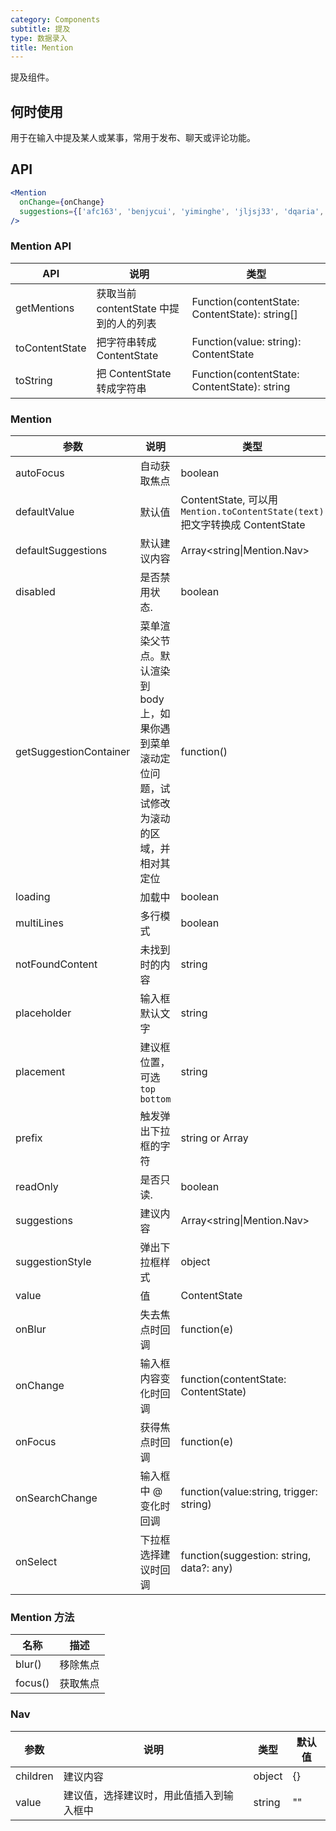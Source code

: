 ```yaml
---
category: Components
subtitle: 提及
type: 数据录入
title: Mention
---
```


提及组件。

## 何时使用

用于在输入中提及某人或某事，常用于发布、聊天或评论功能。

## API

```jsx
<Mention
  onChange={onChange}
  suggestions={['afc163', 'benjycui', 'yiminghe', 'jljsj33', 'dqaria', 'RaoHai']}
/>
```

### Mention API

| API | 说明 | 类型 |
| --- | --- | --- |
| getMentions | 获取当前 contentState 中提到的人的列表 | Function(contentState: ContentState): string\[] |
| toContentState | 把字符串转成 ContentState | Function(value: string): ContentState |
| toString | 把 ContentState 转成字符串 | Function(contentState: ContentState): string |

### Mention

| 参数 | 说明 | 类型 | 默认值 |
| --- | --- | --- | --- |
| autoFocus | 自动获取焦点 | boolean | false |
| defaultValue | 默认值 | ContentState, 可以用 `Mention.toContentState(text)` 把文字转换成 ContentState | null |
| defaultSuggestions | 默认建议内容 | Array&lt;string\|Mention.Nav> | \[] |
| disabled | 是否禁用状态. | boolean | false |
| getSuggestionContainer | 菜单渲染父节点。默认渲染到 body 上，如果你遇到菜单滚动定位问题，试试修改为滚动的区域，并相对其定位 | function() | () => document.body |
| loading | 加载中 | boolean | false |
| multiLines | 多行模式 | boolean | false |
| notFoundContent | 未找到时的内容 | string | '无匹配结果，轻敲空格完成输入' |
| placeholder | 输入框默认文字 | string | null |
| placement | 建议框位置，可选 `top` `bottom` | string | 'bottom' |
| prefix | 触发弹出下拉框的字符 | string or Array<string> | '@' |
| readOnly | 是否只读. | boolean | false |
| suggestions | 建议内容 | Array&lt;string\|Mention.Nav> | \[] |
| suggestionStyle | 弹出下拉框样式 | object | {} |
| value | 值 | ContentState | null |
| onBlur | 失去焦点时回调 | function(e) | null |
| onChange | 输入框内容变化时回调 | function(contentState: ContentState) | null |
| onFocus | 获得焦点时回调 | function(e) | null |
| onSearchChange | 输入框中 @ 变化时回调 | function(value:string, trigger: string) | \[] |
| onSelect | 下拉框选择建议时回调 | function(suggestion: string, data?: any) | null |

### Mention 方法

| 名称 | 描述 |
| --- | --- |
| blur() | 移除焦点 |
| focus() | 获取焦点 |

### Nav

| 参数 | 说明 | 类型 | 默认值 |
| --- | --- | --- | --- |
| children | 建议内容 | object | {} |
| value | 建议值，选择建议时，用此值插入到输入框中 | string | "" |
